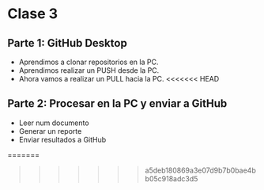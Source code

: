 # Clase 3

## Parte 1: GitHub Desktop

- Aprendimos a clonar repositorios en la PC.
- Aprendimos realizar un PUSH desde la PC.
- Ahora vamos a realizar un PULL hacia la PC.
<<<<<<< HEAD

## Parte 2: Procesar en la PC y enviar a GitHub

- Leer num documento
- Generar un reporte
- Enviar resultados a GitHub

=======
>>>>>>> a5deb180869a3e07d9b7b0bae4bb05c918adc3d5
